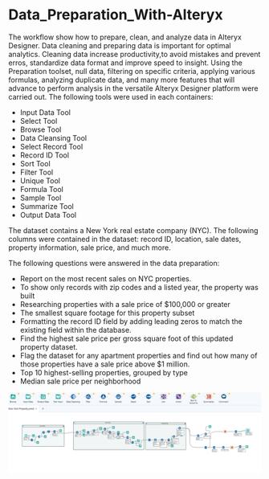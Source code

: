 # Data_Preparation_With-Alteryx
The workflow show how to prepare, clean, and analyze data in Alteryx Designer. Data cleaning and preparing data is important for optimal analytics. Cleaning data increase productivity,to avoid mistakes and prevent erros, standardize data format and improve speed to insight. 
Using the Preparation toolset, null data, filtering on specific criteria, applying various formulas, analyzing duplicate data, and many more features that will advance to perform analysis in the versatile Alteryx Designer platform were carried out. The following tools were used in each containers:

* Input Data Tool
* Select Tool
* Browse Tool
* Data Cleansing Tool
* Select Record Tool
* Record ID Tool
* Sort Tool
* Filter Tool
* Unique Tool
* Formula Tool
* Sample Tool
* Summarize Tool
* Output Data Tool

The dataset contains a New York real estate company (NYC). The following columns were contained in the dataset: record ID, location, sale dates, property information, sale price, and much more.

The following questions were answered in the data preparation:
* Report on the most recent sales on NYC properties.
* To show only records with zip codes and a listed year, the property was built
* Researching properties with a sale price of $100,000 or greater
* The smallest square footage for this property subset
* Formatting the record ID field by adding leading zeros to match the existing field within the database.
* Find the highest sale price per gross square foot of this updated property dataset.
* Flag the dataset for any apartment properties and find out how many of those properties have a sale price above $1 million.
* Top 10 highest-selling properties, grouped by type
* Median sale price per neighborhood


![alt tex](https://github.com/DataNaija/Advanced_Data_Modeling_With_Alteryx/blob/main/NYC.PNG)
